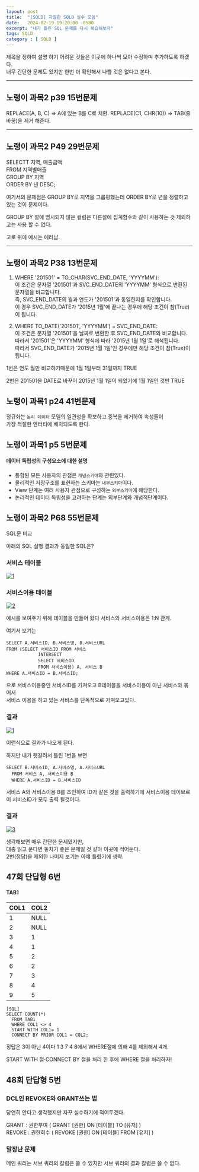 ```yaml
---
layout: post
title:  "[SQLD] 자잘한 SQLD 실수 모음"
date:   2024-02-19 19:20:00 -0500
excerpt: "내가 틀린 SQL 문제를 다시 복습해보자"
tags: SQLD
category : [ SQLD ]
---
```


제목을 정하여 설명 하기 어려운 것들은 이곳에 하나씩 모아 수정하며 추가하도록 하겠다.  
너무 간단한 문제도 있지만 한번 더 확인해서 나쁠 것은 없다고 본다.

---

## 노랭이 과목2 p39 15번문제

REPLACE(A, B, C) => A에 있는 B를 C로 치환.
REPLACE(C1, CHR(10)) => TAB(줄바꿈)을 제거 해준다.

---

## 노랭이 과목2 P49 29번문제

SELECTT 지역, 매출금액  
FROM 지역별매출  
GROUP BY 지역  
ORDER BY 년 DESC;

여기서의 문제점은 GROUP BY로 지역을 그룹핑했는데 ORDER BY로 년을 정렬하고 있는 것이 문제이다.

GROUP BY 절에 명시되지 않은 컬럼은 다른절에 집계함수와 같이 사용하는 것 제외하고는 사용 할 수 없다.

고로 위에 예시는 에러남.  

---

## 노랭이 과목2 P38 13번문제


1. WHERE '201501' = TO_CHAR(SVC_END_DATE, 'YYYYMM'):  
 이 조건은 문자열 '201501'과 SVC_END_DATE의 'YYYYMM' 형식으로 변환된 문자열을 비교합니다.  
 즉, SVC_END_DATE의 월과 연도가   '201501'과 동일한지를 확인합니다.  
  이 경우 SVC_END_DATE가 '2015년 1월'에 끝나는 경우에 해당 조건이 참(True)이 됩니다.  



2. WHERE TO_DATE('201501', 'YYYYMM') = SVC_END_DATE:  
 이 조건은 문자열 '201501'을 날짜로 변환한 후 SVC_END_DATE와 비교합니다.  
  따라서 '201501'은 'YYYYMM' 형식에 따라 '2015년 1월 1일'로 해석됩니다.  
   따라서 SVC_END_DATE가 '2015년 1월 1일'인 경우에만 해당 조건이 참(True)이 됩니다.  


1번은 연도 월만 비교하기때문에 1월 1일부터 31일까지 TRUE  

2번은 201501을 DATE로 바꾸어 2015년 1월 1일이 되었기에 1월 1일인 것만 TRUE


## 노랭이 과목1 p24 41번문제

정규화는 `논리 데이터` 모델의 일관성을 확보하고 중복을 제거하여 속성들이  
가장 적절한 엔터티에 배치되도록 한다.

## 노랭이 과목1 p5 5번문제

#### 데이터 독립성의 구성요소에 대한 설명

- 통합된 모든 사용자의 관점은 `개념스키마`와 관련있다.
- 물리적인 저장구조를 표현하는 스키마는 `내부스키마`이다.
- View 단계는 여러 사용자 관점으로 구성하는 `외부스키마`에 해당한다.
- 논리적인 데이터 독립성을 고려하는 단계는 외부단계와 개념적단계이다.


## 노랭이 과목2 P68 55번문제

SQL문 비교

아래의 SQL 실행 결과가 동일한 SQL은?

### 서비스 테이블

<a href="https://imgbb.com/"><img src="https://i.ibb.co/yd6pQB5/1.png" alt="1" border="0"></a>


### 서비스이용 테이블

<a href="https://imgbb.com/"><img src="https://i.ibb.co/qW42DhY/2.png" alt="2" border="0"></a>

예시를 보여주기 위해 테이블을 만들어 왔다 서비스와 서비스이용은 1:N 관계.  

여기서 보기는
```
SELECT A.서비스ID, B.서비스명, B.서비스URL
FROM (SELECT 서비스ID FROM 서비스
            INTERSECT
            SELECT 서비스ID
            FROM 서비스이용) A, 서비스 B
WHERE A.서비스ID = B.서비스ID;
```
으로 서비스이용중인 서비스ID를 가져오고 B테이블을 서비스이용이 아닌 서비스와 묶어서  
서비스 이용을 하고 있는 서비스를 단독적으로 가져오고있다.  

### 결과

<a href="https://imgbb.com/"><img src="https://i.ibb.co/yd6pQB5/1.png" alt="1" border="0"></a>

이런식으로 결과가 나오게 된다.

하지만 내가 헷갈려서 틀린 1번을 보면

```
SELECT B.서비스ID, A.서비스명, A.서비스URL
  FROM 서비스 A, 서비스이용 B
  WHERE A.서비스ID = B.서비스ID
```

서비스 A와 서비스이용 B를 조인하여 ID가 같은 것을 출력하기에 서비스이용 테이브르이 서비스ID가 모두 출력 될것이다.  

### 결과

<a href="https://imgbb.com/"><img src="https://i.ibb.co/7zh5gfz/3.png" alt="3" border="0"></a>

생각해보면 매우 간단한 문제였지만,  
대충 읽고 푼다면 놓치기 좋은 문제일 것 같아 이곳에 적어둔다.    
2번(정답)을 제외한 나머지 보기는 아얘 틀렸기에 생략.  

## 47회 단답형 6번

#### TAB1

|COL1| COL2|
|-----|-----|
|1 |   NULL|
|2  |  NULL|
|3|    1|
|4 |   1|
|5   | 2|
|6   | 2|
|7  |  3|
|8 |   4|
|9|    5|

```
[SQL]
SELECT COUNT(*)
  FROM TAB1
  WHERE COL1 <> 4
  START WITH COL1= 1
  CONNECT BY PRIOR COL1 = COL2;
```

정답은 3이 아닌 4이다 1 3 7 4 8에서 WHERE절에 의해 4를 제외해서 4개.  

START WITH 절·CONNECT BY 절을 처리 한 후에 WHERE 절을 처리하자!

## 48회 단답형 5번

### DCL인 REVOKE와 GRANT쓰는 법

당연히 안다고 생각했지만 자꾸 실수하기에 적어두겠다.  

GRANT : 권한부여 ( GRANT [권한] ON [테이블] TO [유저] )  
REVOKE : 권한회수 ( REVOKE [권한] ON [테이블] FROM [유저] )  

### 말장난 문제

메인 쿼리는 서브 쿼리의 칼럼은 쓸 수 있지만 서브 쿼리의 결과 칼럼은 쓸 수 없다.